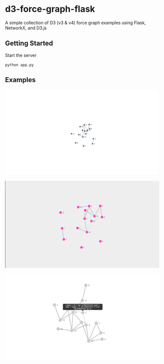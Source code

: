# d3-force-graph-flask

A simple collection of D3 (v3 & v4) force graph examples using Flask, NetworkX, and D3.js

## Getting Started

Start the server

```
python app.py
```

## Examples

![Alt text](img/force-tree-example.png?raw=true "Force Tree")

![Alt text](img/force-zoom-pan-example.png?raw=true "Force Tree Zoom/Pan")

![Alt text](img/force-zoom-pan-2-example.png?raw=true "Force Tree Zoom/Pan (with tooltip)")
